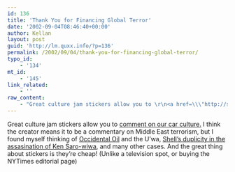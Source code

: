 ```yaml
---
id: 136
title: 'Thank You for Financing Global Terror'
date: '2002-09-04T08:46:40+00:00'
author: Kellan
layout: post
guid: 'http://lm.quxx.info/?p=136'
permalink: /2002/09/04/thank-you-for-financing-global-terror/
typo_id:
    - '134'
mt_id:
    - '145'
link_related:
    - ''
raw_content:
    - "Great culture jam stickers allow you to \r\n<a href=\\\"http://subvert.us/thankyou/\\\">comment on our car culture.</a>  I think the creator means it to be a commentary on Middle East terrorism, but I found myself thinking of <a href=\\\"http://www.google.com/search?q=Occidental+Oil\\\">Occidental Oil</a> and the U\\'wa, <a href=\\\"http://www.mosopcanada.org/text/ken.html\\\">\r\nShell\\'s duplicity in the assasination of Ken Saro-wiwa</a>, and many other cases.  And the great thing about stickers is they\\'re cheap! (Unlike a television spot, or buying the NYTimes editorial page)"
---
```


Great culture jam stickers allow you to [comment on our car culture.](http://subvert.us/thankyou/) I think the creator means it to be a commentary on Middle East terrorism, but I found myself thinking of [Occidental Oil](http://www.google.com/search?q=Occidental+Oil) and the U’wa, [Shell’s duplicity in the assasination of Ken Saro-wiwa](http://www.mosopcanada.org/text/ken.html), and many other cases. And the great thing about stickers is they’re cheap! (Unlike a television spot, or buying the NYTimes editorial page)